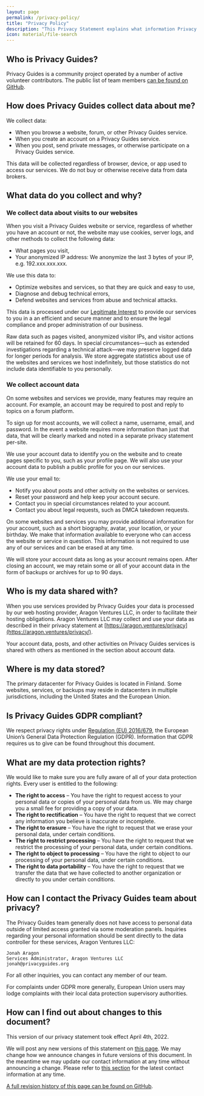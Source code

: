 ```yaml
---
layout: page
permalink: /privacy-policy/
title: "Privacy Policy"
description: "This Privacy Statement explains what information Privacy Guides and its related entities collect about its users, what we do with that information, and how we handle the content you place in our products and services."
icon: material/file-search
---
```


## Who is Privacy Guides?

Privacy Guides is a community project operated by a number of active volunteer contributors. The public list of team members [can be found on GitHub](https://github.com/orgs/privacyguides/people).

## How does Privacy Guides collect data about me?

We collect data:

* When you browse a website, forum, or other Privacy Guides service.
* When you create an account on a Privacy Guides service.
* When you post, send private messages, or otherwise participate on a Privacy Guides service.

This data will be collected regardless of browser, device, or app used to access our services. We do not buy or otherwise receive data from data brokers.

## What data do you collect and why?

### We collect data about visits to our websites

When you visit a Privacy Guides website or service, regardless of whether you have an account or not, the website may use cookies, server logs, and other methods to collect the following data:

* What pages you visit,
* Your anonymized IP address: We anonymize the last 3 bytes of your IP, e.g. 192.xxx.xxx.xxx.

We use this data to:

* Optimize websites and services, so that they are quick and easy to use,
* Diagnose and debug technical errors,
* Defend websites and services from abuse and technical attacks.

This data is processed under our [Legitimate Interest](https://ico.org.uk/for-organisations/guide-to-data-protection/guide-to-the-general-data-protection-regulation-gdpr/legitimate-interests/when-can-we-rely-on-legitimate-interests/) to provide our services to you in a an efficient and secure manner and to ensure the legal compliance and proper administration of our business.

Raw data such as pages visited, anonymized visitor IPs, and visitor actions will be retained for 60 days. In special circumstances—such as extended investigations regarding a technical attack—we may preserve logged data for longer periods for analysis. We store aggregate statistics about use of the websites and services we host indefinitely, but those statistics do not include data identifiable to you personally.

### We collect account data

On some websites and services we provide, many features may require an account. For example, an account may be required to post and reply to topics on a forum platform.

To sign up for most accounts, we will collect a name, username, email, and password. In the event a website requires more information than just that data, that will be clearly marked and noted in a separate privacy statement per-site.

We use your account data to identify you on the website and to create pages specific to you, such as your profile page. We will also use your account data to publish a public profile for you on our services.

We use your email to:

* Notify you about posts and other activity on the websites or services.
* Reset your password and help keep your account secure.
* Contact you in special circumstances related to your account.
* Contact you about legal requests, such as DMCA takedown requests.

On some websites and services you may provide additional information for your account, such as a short biography, avatar, your location, or your birthday. We make that information available to everyone who can access the website or service in question. This information is not required to use any of our services and can be erased at any time.

We will store your account data as long as your account remains open. After closing an account, we may retain some or all of your account data in the form of backups or archives for up to 90 days.

## Who is my data shared with?

When you use services provided by Privacy Guides your data is processed by our web hosting provider, Aragon Ventures LLC, in order to facilitate their hosting obligations. Aragon Ventures LLC may collect and use your data as described in their privacy statement at [https://aragon.ventures/privacy](https://aragon.ventures/privacy/).

Your account data, posts, and other activities on Privacy Guides services is shared with others as mentioned in the section about account data.

## Where is my data stored?

The primary datacenter for Privacy Guides is located in Finland. Some websites, services, or backups may reside in datacenters in multiple jurisdictions, including the United States and the European Union.

## Is Privacy Guides GDPR compliant?

We respect privacy rights under [Regulation (EU) 2016/679](https://eur-lex.europa.eu/legal-content/EN/TXT/?uri=uriserv:OJ.L_.2016.119.01.0001.01.ENG), the European Union’s General Data Protection Regulation (GDPR). Information that GDPR requires us to give can be found throughout this document.

## What are my data protection rights?

We would like to make sure you are fully aware of all of your data protection rights. Every user is entitled to the following:

* **The right to access** – You have the right to request access to your personal data or copies of your personal data from us. We may charge you a small fee for providing a copy of your data.
* **The right to rectification** – You have the right to request that we correct any information you believe is inaccurate or incomplete.
* **The right to erasure** – You have the right to request that we erase your personal data, under certain conditions.
* **The right to restrict processing** – You have the right to request that we restrict the processing of your personal data, under certain conditions.
* **The right to object to processing** – You have the right to object to our processing of your personal data, under certain conditions.
* **The right to data portability** – You have the right to request that we transfer the data that we have collected to another organization or directly to you under certain conditions.

## How can I contact the Privacy Guides team about privacy?

The Privacy Guides team generally does not have access to personal data outside of limited access granted via some moderation panels. Inquiries regarding your personal information should be sent directly to the data controller for these services, Aragon Ventures LLC:

```
Jonah Aragon
Services Administrator, Aragon Ventures LLC
jonah@privacyguides.org
```

For all other inquiries, you can contact any member of our team.

For complaints under GDPR more generally, European Union users may lodge complaints with their local data protection supervisory authorities.

## How can I find out about changes to this document?

This version of our privacy statement took effect April 4th, 2022.

We will post any new versions of this statement on [this page](https://github.com/privacyguides/privacyguides.org/commits/main). We may change how we announce changes in future versions of this document. In the meantime we may update our contact information at any time without announcing a change. Please refer to [this section](#how-can-i-contact-the-privacy-guides-team-about-privacy) for the latest contact information at any time.

[A full revision history of this page can be found on GitHub](https://github.com/taivlam/privacyguides.org/commits/main/docs/about/privacy-policy.md).
